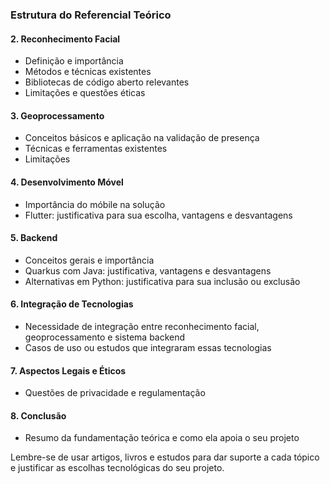 ### Estrutura do Referencial Teórico

#### 2. Reconhecimento Facial
- Definição e importância
- Métodos e técnicas existentes
- Bibliotecas de código aberto relevantes
- Limitações e questões éticas

#### 3. Geoprocessamento
- Conceitos básicos e aplicação na validação de presença
- Técnicas e ferramentas existentes
- Limitações

#### 4. Desenvolvimento Móvel
- Importância do móbile na solução
- Flutter: justificativa para sua escolha, vantagens e desvantagens

#### 5. Backend
- Conceitos gerais e importância
- Quarkus com Java: justificativa, vantagens e desvantagens
- Alternativas em Python: justificativa para sua inclusão ou exclusão

#### 6. Integração de Tecnologias
- Necessidade de integração entre reconhecimento facial, geoprocessamento e sistema backend
- Casos de uso ou estudos que integraram essas tecnologias

#### 7. Aspectos Legais e Éticos
- Questões de privacidade e regulamentação

#### 8. Conclusão
- Resumo da fundamentação teórica e como ela apoia o seu projeto

Lembre-se de usar artigos, livros e estudos para dar suporte a cada tópico e justificar as escolhas tecnológicas do seu projeto.
